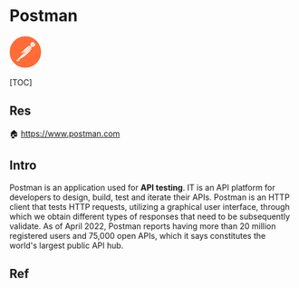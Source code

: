# Postman

![img](../../../../../../../Assets/Pics/BED1AD4D-0850-4547-B266-A8DAD70C1C65.png)

[TOC]



## Res
🏠 https://www.postman.com



## Intro
Postman is an application used for **API testing**. IT is an API platform for developers to design, build, test and iterate their APIs. Postman is an HTTP client that tests HTTP requests, utilizing a graphical user interface, through which we obtain different types of responses that need to be subsequently validate. As of April 2022, Postman reports having more than 20 million registered users and 75,000 open APIs, which it says constitutes the world's largest public API hub.



## Ref
